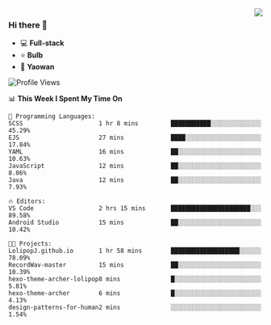 <img  align="right" src="https://github-readme-stats.vercel.app/api?username=LolipopJ&show_icons=true&count_private=true&hide_title=true&include_all_commits=true&theme=vue">

### Hi there 👋

- :computer: **Full-stack**
- :star: **Bulb**
- :pill: **Yaowan**

<!--START_SECTION:waka-->
![Profile Views](http://img.shields.io/badge/Profile%20Views-1-blue)

📊 **This Week I Spent My Time On** 

```text
💬 Programming Languages: 
SCSS                     1 hr 8 mins         ███████████░░░░░░░░░░░░░░   45.29% 
EJS                      27 mins             ████░░░░░░░░░░░░░░░░░░░░░   17.84% 
YAML                     16 mins             ██░░░░░░░░░░░░░░░░░░░░░░░   10.63% 
JavaScript               12 mins             ██░░░░░░░░░░░░░░░░░░░░░░░   8.06% 
Java                     12 mins             ██░░░░░░░░░░░░░░░░░░░░░░░   7.93%

🔥 Editors: 
VS Code                  2 hrs 15 mins       ██████████████████████░░░   89.58% 
Android Studio           15 mins             ██░░░░░░░░░░░░░░░░░░░░░░░   10.42%

🐱‍💻 Projects: 
LolipopJ.github.io       1 hr 58 mins        ███████████████████░░░░░░   78.09% 
RecordWav-master         15 mins             ██░░░░░░░░░░░░░░░░░░░░░░░   10.39% 
hexo-theme-archer-lolipop8 mins              █░░░░░░░░░░░░░░░░░░░░░░░░   5.81% 
hexo-theme-archer        6 mins              █░░░░░░░░░░░░░░░░░░░░░░░░   4.13% 
design-patterns-for-human2 mins              ░░░░░░░░░░░░░░░░░░░░░░░░░   1.54%

```


<!--END_SECTION:waka-->
